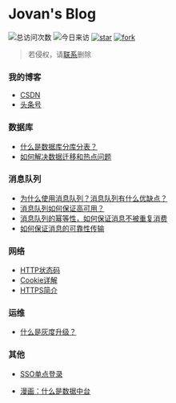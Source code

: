 #  Jovan's Blog

![总访问次数](https://visitor-count-badge.herokuapp.com/total.svg?repo_id=DavidWhom.My_Blog)
![今日来访](https://visitor-count-badge.herokuapp.com/today.svg?repo_id=DavidWhom.My_Blog)
[![star](http://githubbadges.com/star.svg?user=DavidWhom&repo=My_Blog&style=default)](https://github.com/DavidWhom/My_Blog)
[![fork](http://githubbadges.com/fork.svg?user=DavidWhom&repo=My_Blog&style=default)](https://github.com/DavidWhom/My_Blog/fork)

> 若侵权，请[联系](https://github.com/DavidWhom/My_Blog/issues)删除

### 我的博客

+ [CSDN](https://blog.csdn.net/yingshuanglu2564 )
+ [头条号](https://www.toutiao.com/c/user/50630304368/)



### 数据库

+ [什么是数据库分库分表？](blog/什么是数据库分库分表.md)
+ [如何解决数据迁移和热点问题](blog/如何解决数据迁移和热点问题.md)



### 消息队列

+ [为什么使用消息队列？消息队列有什么优缺点？](blog/为什么使用消息队列？消息队列有什么优缺点？.md)
+ [消息队列如何保证高可用？](blog/消息队列如何保证高可用？.md)
+ [消息队列的幂等性，如何保证消息不被重复消费](blog/消息队列的幂等性，如何保证消息不被重复消费.md)
+ [如何保证消息的可靠性传输](blog/如何保证消息的可靠性传输.md)




### 网络

+ [HTTP状态码](blog/HTTP状态码.md)
+ [Cookie详解](blog/Cookie详解.md)
+ [HTTPS简介](blog/HTTPS简介.md)



### 运维

+ [什么是灰度升级？](blog/灰度升级.md)



### 其他

+ [SSO单点登录](blog/SSO单点登录.md)

+ [漫画：什么是数据中台](blog/什么是中台.md)
